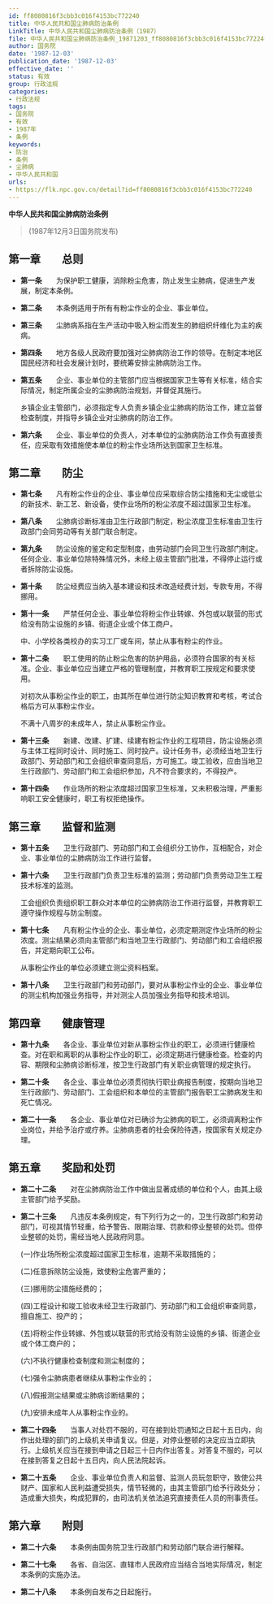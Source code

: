 ```yaml
---
id: ff8080816f3cbb3c016f4153bc772240
title: 中华人民共和国尘肺病防治条例
LinkTitle: 中华人民共和国尘肺病防治条例（1987）
file: 中华人民共和国尘肺病防治条例_19871203_ff8080816f3cbb3c016f4153bc772240.docx
author: 国务院
date: '1987-12-03'
publication_date: '1987-12-03'
effective_date: ''
status: 有效
group: 行政法规
categories:
- 行政法规
tags:
- 国务院
- 有效
- 1987年
- 条例
keywords:
- 防治
- 条例
- 尘肺病
- 中华人民共和国
urls:
- https://flk.npc.gov.cn/detail?id=ff8080816f3cbb3c016f4153bc772240
---
```


**中华人民共和国尘肺病防治条例**

> (1987年12月3日国务院发布)

## 第一章　　总则

- **第一条**　　为保护职工健康，消除粉尘危害，防止发生尘肺病，促进生产发展，制定本条例。

- **第二条**　　本条例适用于所有有粉尘作业的企业、事业单位。

- **第三条**　　尘肺病系指在生产活动中吸入粉尘而发生的肺组织纤维化为主的疾病。

- **第四条**　　地方各级人民政府要加强对尘肺病防治工作的领导。在制定本地区国民经济和社会发展计划时，要统筹安排尘肺病防治工作。

- **第五条**　　企业、事业单位的主管部门应当根据国家卫生等有关标准，结合实际情况，制定所属企业的尘肺病防治规划，并督促其施行。

  乡镇企业主管部门，必须指定专人负责乡镇企业尘肺病的防治工作，建立监督检查制度，并指导乡镇企业对尘肺病的防治工作。

- **第六条**　　企业、事业单位的负责人，对本单位的尘肺病防治工作负有直接责任，应采取有效措施使本单位的粉尘作业场所达到国家卫生标准。

## 第二章　　防尘

- **第七条**　　凡有粉尘作业的企业、事业单位应采取综合防尘措施和无尘或低尘的新技术、新工艺、新设备，使作业场所的粉尘浓度不超过国家卫生标准。

- **第八条**　　尘肺病诊断标准由卫生行政部门制定，粉尘浓度卫生标准由卫生行政部门会同劳动等有关部门联合制定。

- **第九条**　　防尘设施的鉴定和定型制度，由劳动部门会同卫生行政部门制定。任何企业、事业单位除特殊情况外，未经上级主管部门批准，不得停止运行或者拆除防尘设施。

- **第十条**　　防尘经费应当纳入基本建设和技术改造经费计划，专款专用，不得挪用。

- **第十一条**　　严禁任何企业、事业单位将粉尘作业转嫁、外包或以联营的形式给没有防尘设施的乡镇、街道企业或个体工商户。

  中、小学校各类校办的实习工厂或车间，禁止从事有粉尘的作业。

- **第十二条**　　职工使用的防止粉尘危害的防护用品，必须符合国家的有关标准。企业、事业单位应当建立严格的管理制度，并教育职工按规定和要求使用。

  对初次从事粉尘作业的职工，由其所在单位进行防尘知识教育和考核，考试合格后方可从事粉尘作业。

  不满十八周岁的未成年人，禁止从事粉尘作业。

- **第十三条**　　新建、改建、扩建、续建有粉尘作业的工程项目，防尘设施必须与主体工程同时设计、同时施工、同时投产。设计任务书，必须经当地卫生行政部门、劳动部门和工会组织审查同意后，方可施工。竣工验收，应由当地卫生行政部门、劳动部门和工会组织参加，凡不符合要求的，不得投产。

- **第十四条**　　作业场所的粉尘浓度超过国家卫生标准，又未积极治理，严重影响职工安全健康时，职工有权拒绝操作。

## 第三章　　监督和监测

- **第十五条**　　卫生行政部门、劳动部门和工会组织分工协作，互相配合，对企业、事业单位的尘肺病防治工作进行监督。

- **第十六条**　　卫生行政部门负责卫生标准的监测；劳动部门负责劳动卫生工程技术标准的监测。

  工会组织负责组织职工群众对本单位的尘肺病防治工作进行监督，并教育职工遵守操作规程与防尘制度。

- **第十七条**　　凡有粉尘作业的企业、事业单位，必须定期测定作业场所的粉尘浓度。测尘结果必须向主管部门和当地卫生行政部门、劳动部门和工会组织报告，并定期向职工公布。

  从事粉尘作业的单位必须建立测尘资料档案。

- **第十八条**　　卫生行政部门和劳动部门，要对从事粉尘作业的企业、事业单位的测尘机构加强业务指导，并对测尘人员加强业务指导和技术培训。

## 第四章　　健康管理

- **第十九条**　　各企业、事业单位对新从事粉尘作业的职工，必须进行健康检查。对在职和离职的从事粉尘作业的职工，必须定期进行健康检查。检查的内容、期限和尘肺病诊断标准，按卫生行政部门有关职业病管理的规定执行。

- **第二十条**　　各企业、事业单位必须贯彻执行职业病报告制度，按期向当地卫生行政部门、劳动部门、工会组织和本单位的主管部门报告职工尘肺病发生和死亡情况。

- **第二十一条**　　各企业、事业单位对已确诊为尘肺病的职工，必须调离粉尘作业岗位，并给予治疗或疗养。尘肺病患者的社会保险待遇，按国家有关规定办理。

## 第五章　　奖励和处罚

- **第二十二条**　　对在尘肺病防治工作中做出显著成绩的单位和个人，由其上级主管部门给予奖励。

- **第二十三条**　　凡违反本条例规定，有下列行为之一的，卫生行政部门和劳动部门，可视其情节轻重，给予警告、限期治理、罚款和停业整顿的处罚。但停业整顿的处罚，需经当地人民政府同意。

  (一)作业场所粉尘浓度超过国家卫生标准，逾期不采取措施的；

  (二)任意拆除防尘设施，致使粉尘危害严重的；

  (三)挪用防尘措施经费的；

  (四)工程设计和竣工验收未经卫生行政部门、劳动部门和工会组织审查同意，擅自施工、投产的；

  (五)将粉尘作业转嫁、外包或以联营的形式给没有防尘设施的乡镇、街道企业或个体工商户的；

  (六)不执行健康检查制度和测尘制度的；

  (七)强令尘肺病患者继续从事粉尘作业的；

  (八)假报测尘结果或尘肺病诊断结果的；

  (九)安排未成年人从事粉尘作业的。

- **第二十四条**　　当事人对处罚不服的，可在接到处罚通知之日起十五日内，向作出处理的部门的上级机关申请复议。但是，对停业整顿的决定应当立即执行。上级机关应当在接到申请之日起三十日内作出答复。对答复不服的，可以在接到答复之日起十五日内，向人民法院起诉。

- **第二十五条**　　企业、事业单位负责人和监督、监测人员玩忽职守，致使公共财产、国家和人民利益遭受损失，情节轻微的，由其主管部门给予行政处分；造成重大损失，构成犯罪的，由司法机关依法追究直接责任人员的刑事责任。

## 第六章　　附则

- **第二十六条**　　本条例由国务院卫生行政部门和劳动部门联合进行解释。

- **第二十七条**　　各省、自治区、直辖市人民政府应当结合当地实际情况，制定本条例的实施办法。

- **第二十八条**　　本条例自发布之日起施行。
